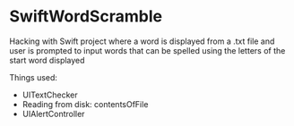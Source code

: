 # SwiftWordScramble
Hacking with Swift project where a word is displayed from a .txt file and user is prompted to input words that can be spelled using the letters of the start word displayed

Things used:
- UITextChecker
- Reading from disk: contentsOfFile
- UIAlertController
